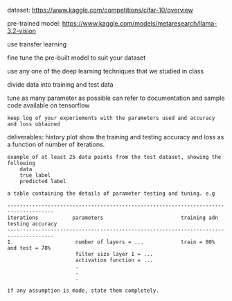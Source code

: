 dataset:
    https://www.kaggle.com/competitions/cifar-10/overview
    
pre-trained model:
    https://www.kaggle.com/models/metaresearch/llama-3.2-vision

use transfer learning

fine tune the pre-built model to suit your dataset

use any one of the deep learning techniques that we studied in class

divide data into training and test data

tune as many parameter as possible
    can refer to documentation and sample code available on tensorflow
    
    keep log of your experiements with the parameters used and accuracy and loss obtained

deliverables:
    history plot
        show the training and testing accuracy and loss as a function of number of iterations.  
    
    example of at least 25 data points from the test dataset, showing the following
        data
        true label
        predicted label

    a table containing the details of parameter testing and tuning. e.g
    
    -------------------------------------------------------------------------------------
    iterations           parameters                         training adn testing accuracy
    -------------------------------------------------------------------------------------
    1.                    number of layers = ...            train = 80% and test = 78%
                          filter size layer 1 = ...
                          activation function = ...
                          .
                          .
                          .
    
    if any assumption is made, state them completely.